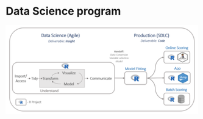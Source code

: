 
Data Science program
===============================

<img src="images/data-science-program.png" style="display: block; margin: auto;" />